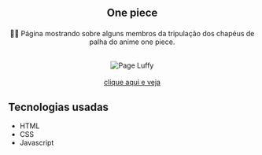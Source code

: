 ## <p align="center"> One piece </p>

<p align="center"> 🏴‍☠️ Página mostrando sobre alguns membros da tripulação dos chapéus de palha do anime one piece. </p>

</br>
<div align="center">
 <img alt="Page Luffy" src="https://i.ibb.co/fDPkxMc/one-piece.png">
</div>
</br>

<div align="center">
 <a href="https://www.thprogramador.com/onepiece/" target="_blank" rel="noopener noreferrer"> clique aqui e veja </a>
</div>

## Tecnologias usadas
<ul>
  <li>HTML</li>
  <li>CSS</li>
  <li>Javascript</li>
</ul>

